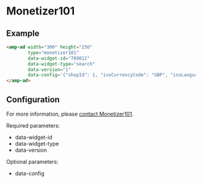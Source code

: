 <!---
Copyright 2016 The AMP HTML Authors. All Rights Reserved.

Licensed under the Apache License, Version 2.0 (the "License");
you may not use this file except in compliance with the License.
You may obtain a copy of the License at

      http://www.apache.org/licenses/LICENSE-2.0

Unless required by applicable law or agreed to in writing, software
distributed under the License is distributed on an "AS-IS" BASIS,
WITHOUT WARRANTIES OR CONDITIONS OF ANY KIND, either express or implied.
See the License for the specific language governing permissions and
limitations under the License.
-->

# Monetizer101

## Example

```html
<amp-ad width="300" height="250"
        type="monetizer101"
        data-widget-id="789012"
        data-widget-type="search"
        data-version="1"
        data-config='{"shopId": 1, "isoCurrencyCode": "GBP", "isoLanguageCode": "en", "categoryIds": "", "merchantIds": "", "geolocation": true, "templateId": 2401, "price": "", "priceMin": "500", "priceMax": "", "percentOffMin": "", "percentOffMax": "", "sortingField": "PRICE", "sortingOrder": "asc", "nameKeywords": "iphone 7", "delta": "", "groupField": "MERCHANT", "maxProductsPerGroup": 1, "sid":"", "shortenTitle":""}'>
</amp-ad>
```

## Configuration

For more information, please [contact Monetizer101](http://monetizer101.com/apply-now/).

Required parameters:
- data-widget-id
- data-widget-type
- data-version

Optional parameters:
- data-config

